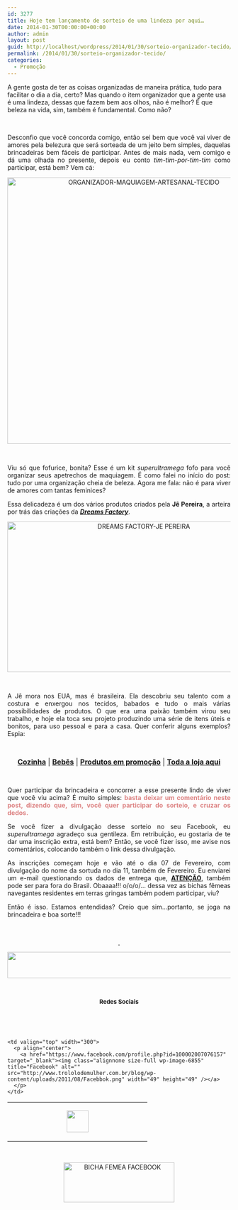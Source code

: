 ```yaml
---
id: 3277
title: Hoje tem lançamento de sorteio de uma lindeza por aqui…
date: 2014-01-30T00:00:00+00:00
author: admin
layout: post
guid: http://localhost/wordpress/2014/01/30/sorteio-organizador-tecido/
permalink: /2014/01/30/sorteio-organizador-tecido/
categories:
  - Promoção
---
```

A gente gosta de ter as coisas organizadas de maneira prática, tudo para facilitar o dia a dia, certo? Mas quando o item organizador que a gente usa é uma lindeza, dessas que fazem bem aos olhos, não é melhor? É que beleza na vida, sim, também é fundamental. Como não?

&nbsp;

<p style="text-align: justify;">
  Desconfio que você concorda comigo, então sei bem que você vai viver de amores pela belezura que será sorteada de um jeito bem simples, daquelas brincadeiras bem fáceis de participar. Antes de mais nada, vem comigo e dá uma olhada no presente, depois eu conto <em>tim-tim-por-tim-tim</em> como participar, está bem? Vem cá:
</p>

<!--more-->

<p style="text-align: center;">
  <a href="http://www.trololodemulher.com.br/blog/wp-content/uploads/2014/01/ORGANIZADOR-MAQUIAGEM-ARTESANAL-TECIDO.jpg"><img class="alignnone size-full wp-image-9880" alt="ORGANIZADOR-MAQUIAGEM-ARTESANAL-TECIDO" src="http://www.trololodemulher.com.br/blog/wp-content/uploads/2014/01/ORGANIZADOR-MAQUIAGEM-ARTESANAL-TECIDO.jpg" width="600" height="600" /></a>
</p>

&nbsp;

<p style="text-align: justify;">
  Viu só que fofurice, bonita? Esse é um kit <em>superultramega</em> fofo para você organizar seus apetrechos de maquiagem. É como falei no início do post: tudo por uma organização cheia de beleza. Agora me fala: não é para viver de amores com tantas feminices?
</p>

<p style="text-align: justify;">
  Essa delicadeza é um dos vários produtos criados pela <strong>Jê Pereira</strong>, a arteira por trás das criações da <strong><em><a href="http://www.etsy.com/shop/DreamsFactoryByJeane" target="_blank">Dreams Factory</a></em></strong>.
</p>

<p style="text-align: center;">
  <a href="http://www.trololodemulher.com.br/blog/wp-content/uploads/2014/01/DREAMS-FACTORY-JE-PEREIRA.png"><img class="alignnone size-full wp-image-9879" alt="DREAMS FACTORY-JE PEREIRA" src="http://www.trololodemulher.com.br/blog/wp-content/uploads/2014/01/DREAMS-FACTORY-JE-PEREIRA.png" width="600" height="339" /></a>
</p>

&nbsp;

<p style="text-align: justify;">
  A Jê mora nos EUA, mas é brasileira. Ela descobriu seu talento com a costura e enxergou nos tecidos, babados e tudo o mais várias possibilidades de produtos. O que era uma paixão também virou seu trabalho, e hoje ela toca seu projeto produzindo uma série de itens úteis e bonitos, para uso pessoal e para a casa. Quer conferir alguns exemplos? Espia:
</p>

&nbsp;

<p style="text-align: center;">
  <strong><a href="http://www.etsy.com/pt/shop/DreamsFactoryByJeane?section_id=14082441&ref=shopsection_leftnav_1" target="_blank"><span style="font-size: medium;">Cozinha</span></a></strong><span style="font-size: medium;"> | <strong><a href="http://www.etsy.com/pt/shop/DreamsFactoryByJeane?section_id=14748826&ref=shopsection_leftnav_2" target="_blank">Bebês</a></strong> | <strong><a href="http://www.etsy.com/pt/shop/DreamsFactoryByJeane?section_id=14914536&ref=shopsection_leftnav_4" target="_blank">Produtos em promoção</a></strong> | <strong><a href="http://www.etsy.com/shop/DreamsFactoryByJeane" target="_blank">Toda a loja aqui</a></strong></span>
</p>

&nbsp;

<p style="text-align: justify;">
  Quer participar da brincadeira e concorrer a esse presente lindo de viver que você viu acima? É muito simples:<span style="color: #dd8484;"> <strong>basta deixar um comentário neste post, dizendo que, sim, você quer participar do sorteio, e cruzar os dedos.</strong></span>
</p>

<p style="text-align: justify;">
  Se você fizer a divulgação desse sorteio no seu Facebook, eu <em>superultramega</em> agradeço sua gentileza. Em retribuição, eu gostaria de te dar uma inscrição extra, está bem? Então, se você fizer isso, me avise nos comentários, colocando também o link dessa divulgação.
</p>

<p style="text-align: justify;">
  As inscrições começam hoje e vão até o dia 07 de Fevereiro, com divulgação do nome da sortuda no dia 11, também de Fevereiro. Eu enviarei um e-mail questionando os dados de entrega que, <strong><span style="text-decoration: underline;">ATENÇÃO</span></strong>, também pode ser para fora do Brasil. Obaaaa!!! o/o/o/… dessa vez as bichas fêmeas navegantes residentes em terras gringas também podem participar, viu?
</p>

<p style="text-align: justify;">
  Então é isso. Estamos entendidas? Creio que sim…portanto, se joga na brincadeira e boa sorte!!!
</p>

&nbsp;

<p align="center">
  <a href="http://www.trololodemulher.com.br/2013/09/11/decoracao-parede-fotos/"><strong> </strong></a>
</p>

<p align="center">
  <a href="http://feedburner.google.com/fb/a/mailverify?uri=blogbichafemea&loc=pt_BR" target="_blank"><img class="alignnone size-full wp-image-8451" title="Assine o Bicha Fêmea grátis!" alt="" src="http://www.trololodemulher.com.br/blog/wp-content/uploads/2012/01/rodapé.png" width="600" height="59" /></a>
</p>

&nbsp;

<p align="center">
  <strong><span style="font-size: small;">Redes Sociais</span></strong>
</p>

&nbsp;

&nbsp;

<table width="600" border="0" cellspacing="0" cellpadding="2">
  <tr>
    <td valign="top" width="300">
      <p align="center">
        <a href="https://twitter.com/#%21/bichafemea" target="_blank"><img class="alignnone size-full wp-image-6857" title="Twitter" alt="" src="http://www.trololodemulher.com.br/blog/wp-content/uploads/2011/08/Twitter.png" width="49" height="49" /></a>
      </p>
    </td>
    
    <td valign="top" width="300">
      <p align="center">
        <a href="https://www.facebook.com/profile.php?id=100002007076157" target="_blank"><img class="alignnone size-full wp-image-6855" title="Facebook" alt="" src="http://www.trololodemulher.com.br/blog/wp-content/uploads/2011/08/Facebbok.png" width="49" height="49" /></a>
      </p>
    </td>
  </tr>
</table>

&nbsp;

<p style="text-align: center;">
  <a href="https://www.facebook.com/bichafemea" target="_blank"><img class="alignnone size-full wp-image-9849" alt="BICHA FEMEA FACEBOOK" src="http://www.trololodemulher.com.br/blog/wp-content/uploads/2014/01/BICHA-FEMEA-FACEBOOK1.png" width="250" height="90" /></a>
</p>